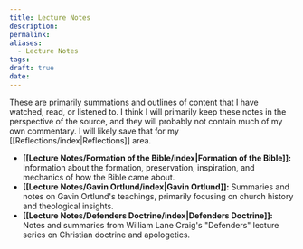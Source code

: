 ```yaml
---
title: Lecture Notes
description: 
permalink: 
aliases:
  - Lecture Notes
tags: 
draft: true
date:
---
```

These are primarily summations and outlines of content that I have watched, read, or listened to. I think I will primarily keep these notes in the perspective of the source, and they will probably not contain much of my own commentary. I will likely save that for my [[Reflections/index|Reflections]] area.

- **[[Lecture Notes/Formation of the Bible/index|Formation of the Bible]]:** Information about the formation, preservation, inspiration, and mechanics of how the Bible came about.
- **[[Lecture Notes/Gavin Ortlund/index|Gavin Ortlund]]:** Summaries and notes on Gavin Ortlund's teachings, primarily focusing on church history and theological insights.
- **[[Lecture Notes/Defenders Doctrine/index|Defenders Doctrine]]:** Notes and summaries from William Lane Craig's "Defenders" lecture series on Christian doctrine and apologetics.
